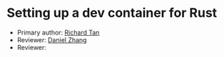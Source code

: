 # Setting up a dev container for Rust

* Primary author: [Richard Tan](https://github.com/richatan1)
* Reviewer: [Daniel Zhang](https://github.com/d123aniel)
* Reviewer: [<Partner name>](https://PartnerGithubProfileLink)